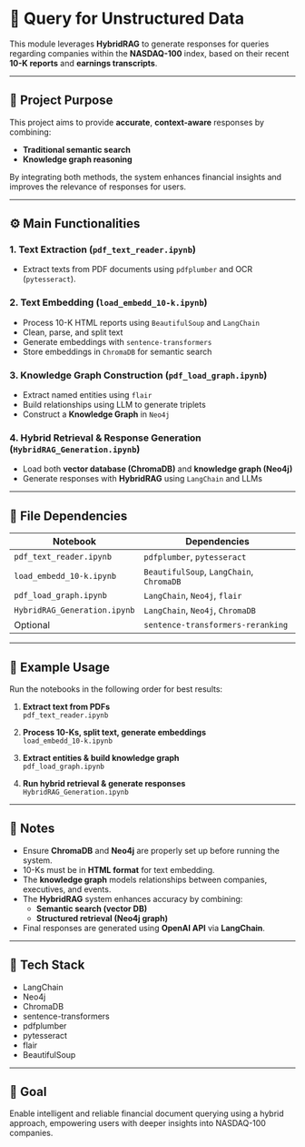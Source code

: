 # 🌟 Query for Unstructured Data

This module leverages **HybridRAG** to generate responses for queries regarding companies within the **NASDAQ-100** index, based on their recent **10-K reports** and **earnings transcripts**.

---

## 📌 Project Purpose

This project aims to provide **accurate**, **context-aware** responses by combining:

- **Traditional semantic search**
- **Knowledge graph reasoning**

By integrating both methods, the system enhances financial insights and improves the relevance of responses for users.

---

## ⚙️ Main Functionalities

### 1. Text Extraction (`pdf_text_reader.ipynb`)
- Extract texts from PDF documents using `pdfplumber` and OCR (`pytesseract`).

### 2. Text Embedding (`load_embedd_10-k.ipynb`)
- Process 10-K HTML reports using `BeautifulSoup` and `LangChain`
- Clean, parse, and split text
- Generate embeddings with `sentence-transformers`
- Store embeddings in `ChromaDB` for semantic search

### 3. Knowledge Graph Construction (`pdf_load_graph.ipynb`)
- Extract named entities using `flair`
- Build relationships using LLM to generate triplets
- Construct a **Knowledge Graph** in `Neo4j`

### 4. Hybrid Retrieval & Response Generation (`HybridRAG_Generation.ipynb`)
- Load both **vector database (ChromaDB)** and **knowledge graph (Neo4j)**
- Generate responses with **HybridRAG** using `LangChain` and LLMs

---

## 📂 File Dependencies

| Notebook | Dependencies |
|----------|--------------|
| `pdf_text_reader.ipynb` | `pdfplumber`, `pytesseract` |
| `load_embedd_10-k.ipynb` | `BeautifulSoup`, `LangChain`, `ChromaDB` |
| `pdf_load_graph.ipynb` | `LangChain`, `Neo4j`, `flair` |
| `HybridRAG_Generation.ipynb` | `LangChain`, `Neo4j`, `ChromaDB` |
| Optional | `sentence-transformers-reranking` |

---

## 🚀 Example Usage

Run the notebooks in the following order for best results:

1. **Extract text from PDFs**  
   `pdf_text_reader.ipynb`

2. **Process 10-Ks, split text, generate embeddings**  
   `load_embedd_10-k.ipynb`

3. **Extract entities & build knowledge graph**  
   `pdf_load_graph.ipynb`

4. **Run hybrid retrieval & generate responses**  
   `HybridRAG_Generation.ipynb`

---

## 📌 Notes

- Ensure **ChromaDB** and **Neo4j** are properly set up before running the system.
- 10-Ks must be in **HTML format** for text embedding.
- The **knowledge graph** models relationships between companies, executives, and events.
- The **HybridRAG** system enhances accuracy by combining:
  - **Semantic search (vector DB)**
  - **Structured retrieval (Neo4j graph)**
- Final responses are generated using **OpenAI API** via **LangChain**.

---

## 🧠 Tech Stack

- LangChain
- Neo4j
- ChromaDB
- sentence-transformers
- pdfplumber
- pytesseract
- flair
- BeautifulSoup

---

## 🏁 Goal

Enable intelligent and reliable financial document querying using a hybrid approach, empowering users with deeper insights into NASDAQ-100 companies.